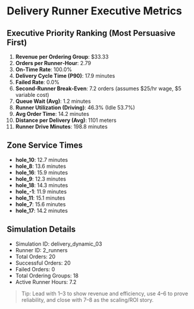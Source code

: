 # Delivery Runner Executive Metrics

## Executive Priority Ranking (Most Persuasive First)
1. **Revenue per Ordering Group**: $33.33
2. **Orders per Runner‑Hour**: 2.79
3. **On‑Time Rate**: 100.0%
4. **Delivery Cycle Time (P90)**: 17.9 minutes
5. **Failed Rate**: 0.0%
6. **Second‑Runner Break‑Even**: 7.2 orders (assumes $25/hr wage, $5 variable cost)
7. **Queue Wait (Avg)**: 1.2 minutes
8. **Runner Utilization (Driving)**: 46.3% (Idle 53.7%)
9. **Avg Order Time**: 14.2 minutes
10. **Distance per Delivery (Avg)**: 1101 meters
11. **Runner Drive Minutes**: 198.8 minutes

## Zone Service Times
- **hole_10**: 12.7 minutes
- **hole_8**: 13.6 minutes
- **hole_16**: 15.9 minutes
- **hole_9**: 12.3 minutes
- **hole_18**: 14.3 minutes
- **hole_-1**: 11.9 minutes
- **hole_11**: 15.1 minutes
- **hole_7**: 15.6 minutes
- **hole_17**: 14.2 minutes


## Simulation Details
- Simulation ID: delivery_dynamic_03
- Runner ID: 2_runners
- Total Orders: 20
- Successful Orders: 20
- Failed Orders: 0
- Total Ordering Groups: 18
- Active Runner Hours: 7.2

> Tip: Lead with 1–3 to show revenue and efficiency, use 4–6 to prove reliability, and close with 7–8 as the scaling/ROI story.
